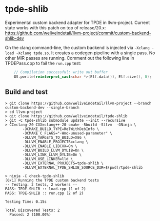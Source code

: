 # tpde-shlib

Experimental custom backend adapter for TPDE in llvm-project. Current state works with this patch on top of release/20.x: https://github.com/weliveindetail/llvm-project/commit/custom-backend-shlib-dev

On the clang command-line, the custom backend is injected via `-Xclang -load -Xclang tpde.so`. It creates a codegen pipeline with a single pass. No other MIR passes are running. Comment out the following line in TPDEPass.cpp to fail the `run.cpp` test:

```cpp
    // Compilation successful: write out buffer
    OS.pwrite(reinterpret_cast<char *>(Elf.data()), Elf.size(), 0);
```

## Build and test

```
> git clone https://github.com/weliveindetail/llvm-project --branch custom-backend-dev --single-branch
> cd llvm-project
> git clone https://github.com/weliveindetail/tpde-shlib
> git -C tpde-shlib submodule update --init --recursive
> CC=clang-20 CXX=clang++-20 cmake -Bbuild -Sllvm  -GNinja \
        -DCMAKE_BUILD_TYPE=RelWithDebInfo \
        -DCMAKE_C_FLAGS="-Wno-unused-parameter" \
        -DLLVM_TARGETS_TO_BUILD=X86 \
        -DLLVM_ENABLE_PROJECTS=clang \
        -DLLVM_ENABLE_LIBCXX=On \
        -DLLVM_BUILD_LLVM_DYLIB=On \
        -DLLVM_LINK_LLVM_DYLIB=On \
        -DLLVM_USE_LINKER=lld \
        -DLLVM_EXTERNAL_PROJECTS=tpde-shlib \
        -DLLVM_EXTERNAL_TPDE_SHLIB_SOURCE_DIR=$(pwd)/tpde-shlib

> ninja -C check-tpde-shlib
[0/1] Running the TPDE custom backend tests
-- Testing: 2 tests, 2 workers --
PASS: TPDE-SHLIB :: load.cpp (1 of 2)
PASS: TPDE-SHLIB :: run.cpp (2 of 2)

Testing Time: 0.15s

Total Discovered Tests: 2
  Passed: 2 (100.00%)
```
